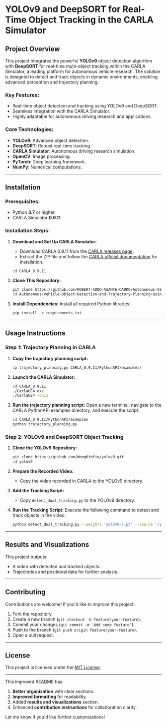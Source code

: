 # YOLOv9 and DeepSORT for Real-Time Object Tracking in the CARLA Simulator

## Project Overview

This project integrates the powerful **YOLOv9** object detection algorithm with **DeepSORT** for real-time multi-object tracking within the CARLA Simulator, a leading platform for autonomous vehicle research. The solution is designed to detect and track objects in dynamic environments, enabling advanced perception and trajectory planning.

### Key Features:
- Real-time object detection and tracking using YOLOv9 and DeepSORT.
- Seamless integration with the CARLA Simulator.
- Highly adaptable for autonomous driving research and applications.

### Core Technologies:
- **YOLOv9**: Advanced object detection.
- **DeepSORT**: Robust real-time tracking.
- **CARLA Simulator**: Autonomous driving research simulation.
- **OpenCV**: Image processing.
- **PyTorch**: Deep learning framework.
- **NumPy**: Numerical computations.

---

## Installation

### Prerequisites:
- Python **3.7** or higher.
- CARLA Simulator **0.9.11**.

### Installation Steps:

1. **Download and Set Up CARLA Simulator:**
   - Download CARLA 0.9.11 from the [CARLA releases page](https://github.com/carla-simulator/carla/releases).
   - Extract the ZIP file and follow the [CARLA official documentation](https://carla.readthedocs.io/) for installation.
     
   ```bash
   cd CARLA_0.9.11
   ```

2. **Clone This Repository:**
   ```bash
   git clone https://github.com/ROBERT-ADDO-ASANTE-DARKO/Autonomous-Vehicle-Object-Detection-and-Trajectory-Planning-using-YOLOv3-and-CARLA-Simulator.git
   cd Autonomous-Vehicle-Object-Detection-and-Trajectory-Planning-using-YOLOv3-and-CARLA-Simulator
   ```

3. **Install Dependencies:**
   Install all required Python libraries:
   ```bash
   pip install -r requirements.txt
   ```

---

## Usage Instructions

### Step 1: Trajectory Planning in CARLA

1. **Copy the trajectory planning script:**
   ```bash
   cp trajectory_planning.py CARLA_0.9.11/PythonAPI/examples/
   ```

2. **Launch the CARLA Simulator:**
   ```bash
   cd CARLA_0.9.11
   ./CarlaUE4.exe
   ./CarlaUE4 -dx11
   ```

3. **Run the trajectory planning script:**
   Open a new terminal, navigate to the CARLA PythonAPI examples directory, and execute the script:
   ```bash
   cd CARLA_0.9.11/PythonAPI/examples
   python trajectory_planning.py
   ```

### Step 2: YOLOv9 and DeepSORT Object Tracking

1. **Clone the YOLOv9 Repository:**
   ```bash
   git clone https://github.com/WongKinYiu/yolov9.git
   cd yolov9
   ```

2. **Prepare the Recorded Video:**
   - Copy the video recorded in CARLA to the YOLOv9 directory.

3. **Add the Tracking Script:**
   - Copy `detect_dual_tracking.py` to the YOLOv9 directory.

4. **Run the Tracking Script:**
   Execute the following command to detect and track objects in the video:
   ```bash
   python detect_dual_tracking.py --weights 'yolov9-c.pt' --source '/yolov9/video.mp4' --device 'cpu'
   ```

---

## Results and Visualizations

This project outputs:
- A video with detected and tracked objects.
- Trajectories and positional data for further analysis.

---

## Contributing

Contributions are welcome! If you'd like to improve this project:
1. Fork the repository.
2. Create a new branch (`git checkout -b feature/your-feature`).
3. Commit your changes (`git commit -m 'Add some feature'`).
4. Push to the branch (`git push origin feature/your-feature`).
5. Open a pull request.

---

## License

This project is licensed under the [MIT License](LICENSE).

---

This improved README has:
1. **Better organization** with clear sections.
2. **Improved formatting** for readability.
3. Added **results and visualizations** section.
4. Enhanced **contribution instructions** for collaboration clarity.

Let me know if you'd like further customizations!
